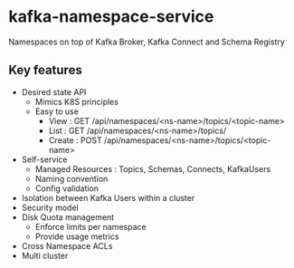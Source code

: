 # kafka-namespace-service
Namespaces on top of Kafka Broker, Kafka Connect and Schema Registry

## Key features
- Desired state API
  - Mimics K8S principles
  - Easy to use
    - View : GET /api/namespaces/\<ns-name\>/topics/\<topic-name\>
    - List : GET /api/namespaces/\<ns-name\>/topics/
    - Create : POST /api/namespaces/\<ns-name\>/topics/\<topic-name\>
- Self-service
  - Managed Resources : Topics, Schemas, Connects, KafkaUsers
  - Naming convention
  - Config validation
- Isolation between Kafka Users within a cluster
- Security model
- Disk Quota management
  - Enforce limits per namespace
  - Provide usage metrics
- Cross Namespace ACLs
- Multi cluster




